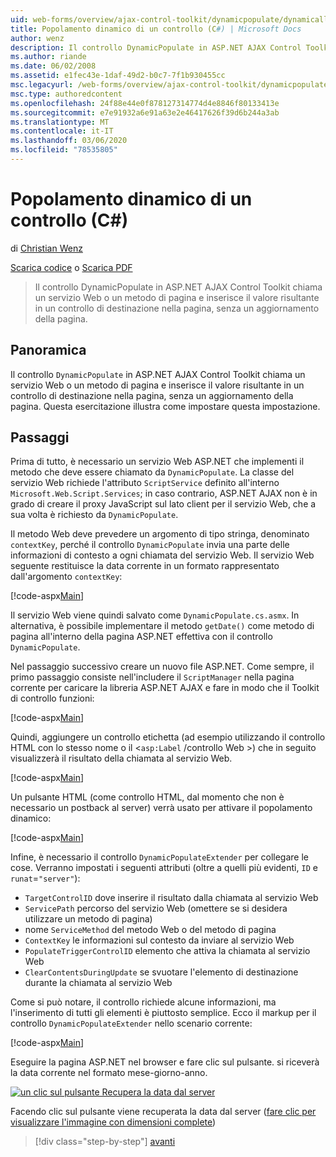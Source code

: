 ```yaml
---
uid: web-forms/overview/ajax-control-toolkit/dynamicpopulate/dynamically-populating-a-control-cs
title: Popolamento dinamico di un controllo (C#) | Microsoft Docs
author: wenz
description: Il controllo DynamicPopulate in ASP.NET AJAX Control Toolkit chiama un servizio Web o un metodo di pagina e inserisce il valore risultante in un controllo di destinazione su t...
ms.author: riande
ms.date: 06/02/2008
ms.assetid: e1fec43e-1daf-49d2-b0c7-7f1b930455cc
msc.legacyurl: /web-forms/overview/ajax-control-toolkit/dynamicpopulate/dynamically-populating-a-control-cs
msc.type: authoredcontent
ms.openlocfilehash: 24f88e44e0f878127314774d4e8846f80133413e
ms.sourcegitcommit: e7e91932a6e91a63e2e46417626f39d6b244a3ab
ms.translationtype: MT
ms.contentlocale: it-IT
ms.lasthandoff: 03/06/2020
ms.locfileid: "78535805"
---
```

# <a name="dynamically-populating-a-control-c"></a>Popolamento dinamico di un controllo (C#)

di [Christian Wenz](https://github.com/wenz)

[Scarica codice](https://download.microsoft.com/download/d/8/f/d8f2f6f9-1b7c-46ad-9252-e1fc81bdea3e/dynamicpopulate0.cs.zip) o [Scarica PDF](https://download.microsoft.com/download/b/6/a/b6ae89ee-df69-4c87-9bfb-ad1eb2b23373/dynamicpopulate0CS.pdf)

> Il controllo DynamicPopulate in ASP.NET AJAX Control Toolkit chiama un servizio Web o un metodo di pagina e inserisce il valore risultante in un controllo di destinazione nella pagina, senza un aggiornamento della pagina.

## <a name="overview"></a>Panoramica

Il controllo `DynamicPopulate` in ASP.NET AJAX Control Toolkit chiama un servizio Web o un metodo di pagina e inserisce il valore risultante in un controllo di destinazione nella pagina, senza un aggiornamento della pagina. Questa esercitazione illustra come impostare questa impostazione.

## <a name="steps"></a>Passaggi

Prima di tutto, è necessario un servizio Web ASP.NET che implementi il metodo che deve essere chiamato da `DynamicPopulate`. La classe del servizio Web richiede l'attributo `ScriptService` definito all'interno `Microsoft.Web.Script.Services`; in caso contrario, ASP.NET AJAX non è in grado di creare il proxy JavaScript sul lato client per il servizio Web, che a sua volta è richiesto da `DynamicPopulate`.

Il metodo Web deve prevedere un argomento di tipo stringa, denominato `contextKey`, perché il controllo `DynamicPopulate` invia una parte delle informazioni di contesto a ogni chiamata del servizio Web. Il servizio Web seguente restituisce la data corrente in un formato rappresentato dall'argomento `contextKey`:

[!code-aspx[Main](dynamically-populating-a-control-cs/samples/sample1.aspx)]

Il servizio Web viene quindi salvato come `DynamicPopulate.cs.asmx`. In alternativa, è possibile implementare il metodo `getDate()` come metodo di pagina all'interno della pagina ASP.NET effettiva con il controllo `DynamicPopulate`.

Nel passaggio successivo creare un nuovo file ASP.NET. Come sempre, il primo passaggio consiste nell'includere il `ScriptManager` nella pagina corrente per caricare la libreria ASP.NET AJAX e fare in modo che il Toolkit di controllo funzioni:

[!code-aspx[Main](dynamically-populating-a-control-cs/samples/sample2.aspx)]

Quindi, aggiungere un controllo etichetta (ad esempio utilizzando il controllo HTML con lo stesso nome o il &lt;`asp:Label` /controllo Web &gt;) che in seguito visualizzerà il risultato della chiamata al servizio Web.

[!code-aspx[Main](dynamically-populating-a-control-cs/samples/sample3.aspx)]

Un pulsante HTML (come controllo HTML, dal momento che non è necessario un postback al server) verrà usato per attivare il popolamento dinamico:

[!code-aspx[Main](dynamically-populating-a-control-cs/samples/sample4.aspx)]

Infine, è necessario il controllo `DynamicPopulateExtender` per collegare le cose. Verranno impostati i seguenti attributi (oltre a quelli più evidenti, `ID` e `runat`=`"server"`):

- `TargetControlID` dove inserire il risultato dalla chiamata al servizio Web
- `ServicePath` percorso del servizio Web (omettere se si desidera utilizzare un metodo di pagina)
- nome `ServiceMethod` del metodo Web o del metodo di pagina
- `ContextKey` le informazioni sul contesto da inviare al servizio Web
- `PopulateTriggerControlID` elemento che attiva la chiamata al servizio Web
- `ClearContentsDuringUpdate` se svuotare l'elemento di destinazione durante la chiamata al servizio Web

Come si può notare, il controllo richiede alcune informazioni, ma l'inserimento di tutti gli elementi è piuttosto semplice. Ecco il markup per il controllo `DynamicPopulateExtender` nello scenario corrente:

[!code-aspx[Main](dynamically-populating-a-control-cs/samples/sample5.aspx)]

Eseguire la pagina ASP.NET nel browser e fare clic sul pulsante. si riceverà la data corrente nel formato mese-giorno-anno.

[![un clic sul pulsante Recupera la data dal server](dynamically-populating-a-control-cs/_static/image2.png)](dynamically-populating-a-control-cs/_static/image1.png)

Facendo clic sul pulsante viene recuperata la data dal server ([fare clic per visualizzare l'immagine con dimensioni complete](dynamically-populating-a-control-cs/_static/image3.png))

> [!div class="step-by-step"]
> [avanti](dynamically-populating-a-control-using-javascript-code-cs.md)
